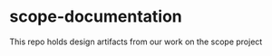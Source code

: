 scope-documentation
===================

This repo holds design artifacts from our work on the scope project